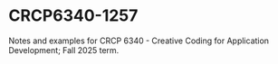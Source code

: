 # CRCP6340-1257
Notes and examples for CRCP 6340 - Creative Coding for Application Development; Fall 2025 term.
